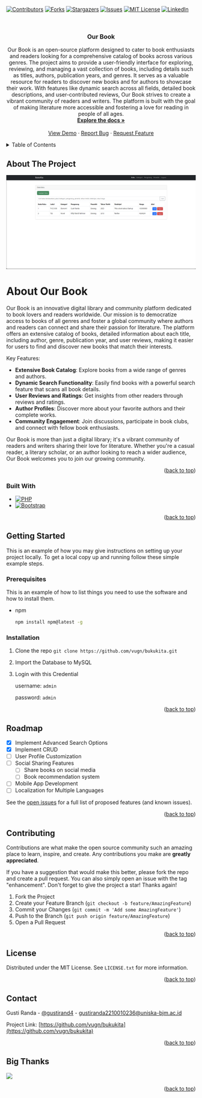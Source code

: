 <!-- Improved compatibility of back to top link: See: https://github.com/othneildrew/Best-README-Template/pull/73 -->

<a id="readme-top"></a>

<!--
*** Thanks for checking out the Best-README-Template. If you have a suggestion
*** that would make this better, please fork the repo and create a pull request
*** or simply open an issue with the tag "enhancement".
*** Don't forget to give the project a star!
*** Thanks again! Now go create something AMAZING! :D
-->

<!-- PROJECT SHIELDS -->
<!--
*** I'm using markdown "reference style" links for readability.
*** Reference links are enclosed in brackets [ ] instead of parentheses ( ).
*** See the bottom of this document for the declaration of the reference variables
*** for contributors-url, forks-url, etc. This is an optional, concise syntax you may use.
*** https://www.markdownguide.org/basic-syntax/#reference-style-links
-->

[![Contributors][contributors-shield]][contributors-url]
[![Forks][forks-shield]][forks-url]
[![Stargazers][stars-shield]][stars-url]
[![Issues][issues-shield]][issues-url]
[![MIT License][license-shield]][license-url]
[![LinkedIn][linkedin-shield]][linkedin-url]

<!-- PROJECT LOGO -->
<br />
<div align="center">
  <!-- <a href="https://github.com/vugn/bukukita">
    <img src="images/logo.png" alt="Logo" width="80" height="80">
  </a> -->

<h3 align="center">Our Book</h3>

  <p align="center">
    Our Book is an open-source platform designed to cater to book enthusiasts and readers looking for a comprehensive catalog of books across various genres. The project aims to provide a user-friendly interface for exploring, reviewing, and managing a vast collection of books, including details such as titles, authors, publication years, and genres. It serves as a valuable resource for readers to discover new books and for authors to showcase their work. With features like dynamic search across all fields, detailed book descriptions, and user-contributed reviews, Our Book strives to create a vibrant community of readers and writers. The platform is built with the goal of making literature more accessible and fostering a love for reading in people of all ages.
    <br />
    <a href="https://github.com/vugn/bukukita"><strong>Explore the docs »</strong></a>
    <br />
    <br />
    <a href="https://github.com/vugn/bukukita">View Demo</a>
    ·
    <a href="https://github.com/vugn/bukukita/issues/new?labels=bug&template=bug-report---.md">Report Bug</a>
    ·
    <a href="https://github.com/vugn/bukukita/issues/new?labels=enhancement&template=feature-request---.md">Request Feature</a>
  </p>
</div>

<!-- TABLE OF CONTENTS -->
<details>
  <summary>Table of Contents</summary>
  <ol>
    <li>
      <a href="#about-the-project">About The Project</a>
      <ul>
        <li><a href="#built-with">Built With</a></li>
      </ul>
    </li>
    <li>
      <a href="#getting-started">Getting Started</a>
      <ul>
        <li><a href="#prerequisites">Prerequisites</a></li>
        <li><a href="#installation">Installation</a></li>
      </ul>
    </li>
    <li><a href="#usage">Usage</a></li>
    <li><a href="#roadmap">Roadmap</a></li>
    <li><a href="#contributing">Contributing</a></li>
    <li><a href="#license">License</a></li>
    <li><a href="#contact">Contact</a></li>
    <li><a href="#acknowledgments">Acknowledgments</a></li>
  </ol>
</details>

<!-- ABOUT THE PROJECT -->

## About The Project

[![Our Book Screenshot][product-screenshot]](https://example.com)

# About Our Book

Our Book is an innovative digital library and community platform dedicated to book lovers and readers worldwide. Our mission is to democratize access to books of all genres and foster a global community where authors and readers can connect and share their passion for literature. The platform offers an extensive catalog of books, detailed information about each title, including author, genre, publication year, and user reviews, making it easier for users to find and discover new books that match their interests.

Key Features:

- **Extensive Book Catalog**: Explore books from a wide range of genres and authors.
- **Dynamic Search Functionality**: Easily find books with a powerful search feature that scans all book details.
- **User Reviews and Ratings**: Get insights from other readers through reviews and ratings.
- **Author Profiles**: Discover more about your favorite authors and their complete works.
- **Community Engagement**: Join discussions, participate in book clubs, and connect with fellow book enthusiasts.

Our Book is more than just a digital library; it's a vibrant community of readers and writers sharing their love for literature. Whether you're a casual reader, a literary scholar, or an author looking to reach a wider audience, Our Book welcomes you to join our growing community.

<p align="right">(<a href="#readme-top">back to top</a>)</p>

### Built With

- [![PHP][Php.net]][Php-url]
- [![Bootstrap][Bootstrap.com]][Bootstrap-url]

<p align="right">(<a href="#readme-top">back to top</a>)</p>

<!-- GETTING STARTED -->

## Getting Started

This is an example of how you may give instructions on setting up your project locally.
To get a local copy up and running follow these simple example steps.

### Prerequisites

This is an example of how to list things you need to use the software and how to install them.

- npm
  ```sh
  npm install npm@latest -g
  ```

### Installation

1. Clone the repo
   `git clone https://github.com/vugn/bukukita.git`
2. Import the Database to MySQL
3. Login with this Credential

   username: `admin`

   password: `admin`

<p align="right">(<a href="#readme-top">back to top</a>)</p>

<!-- ROADMAP -->

## Roadmap

- [x] Implement Advanced Search Options
- [x] Implement CRUD
- [ ] User Profile Customization
- [ ] Social Sharing Features
  - [ ] Share books on social media
  - [ ] Book recommendation system
- [ ] Mobile App Development
- [ ] Localization for Multiple Languages

See the [open issues](https://github.com/vugn/bukukita/issues) for a full list of proposed features (and known issues).

<p align="right">(<a href="#readme-top">back to top</a>)</p>

<!-- CONTRIBUTING -->

## Contributing

Contributions are what make the open source community such an amazing place to learn, inspire, and create. Any contributions you make are **greatly appreciated**.

If you have a suggestion that would make this better, please fork the repo and create a pull request. You can also simply open an issue with the tag "enhancement".
Don't forget to give the project a star! Thanks again!

1. Fork the Project
2. Create your Feature Branch (`git checkout -b feature/AmazingFeature`)
3. Commit your Changes (`git commit -m 'Add some AmazingFeature'`)
4. Push to the Branch (`git push origin feature/AmazingFeature`)
5. Open a Pull Request

<p align="right">(<a href="#readme-top">back to top</a>)</p>

<!-- LICENSE -->

## License

Distributed under the MIT License. See `LICENSE.txt` for more information.

<p align="right">(<a href="#readme-top">back to top</a>)</p>

<!-- CONTACT -->

## Contact

Gusti Randa - [@gustirand4](https://x.com/gustirand4) - gustiranda2210010236@uniska-bjm.ac.id

Project Link: [https://github.com/vugn/bukukita](https://github.com/vugn/bukukita)

<p align="right">(<a href="#readme-top">back to top</a>)</p>

## Big Thanks

<a href="https://github.com/sooluh"><img src="https://img.shields.io/badge/Suluh%20Sulistiawan-For%20making%20the%20Flowchart-blue"></a><br/>

<p align="right">(<a href="#readme-top">back to top</a>)</p>

<!-- MARKDOWN LINKS & IMAGES -->
<!-- https://www.markdownguide.org/basic-syntax/#reference-style-links -->

[contributors-shield]: https://img.shields.io/github/contributors/vugn/bukukita.svg?style=for-the-badge
[contributors-url]: https://github.com/vugn/bukukita/graphs/contributors
[forks-shield]: https://img.shields.io/github/forks/vugn/bukukita.svg?style=for-the-badge
[forks-url]: https://github.com/vugn/bukukita/network/members
[stars-shield]: https://img.shields.io/github/stars/vugn/bukukita.svg?style=for-the-badge
[stars-url]: https://github.com/vugn/bukukita/stargazers
[issues-shield]: https://img.shields.io/github/issues/vugn/bukukita.svg?style=for-the-badge
[issues-url]: https://github.com/vugn/bukukita/issues
[license-shield]: https://img.shields.io/github/license/vugn/bukukita.svg?style=for-the-badge
[license-url]: https://github.com/vugn/bukukita/blob/main/LICENSE.txt
[linkedin-shield]: https://img.shields.io/badge/-LinkedIn-black.svg?style=for-the-badge&logo=linkedin&colorB=555
[linkedin-url]: https://linkedin.com/in/gustiranda
[product-screenshot]: assets/screenshot.png
[Php.net]: https://img.shields.io/badge/Php-AEB2D5?style=for-the-badge&logo=php&logoColor=white
[Php-url]: https://php.net
[Bootstrap.com]: https://img.shields.io/badge/Bootstrap-563D7C?style=for-the-badge&logo=bootstrap&logoColor=white
[Bootstrap-url]: https://getbootstrap.com
